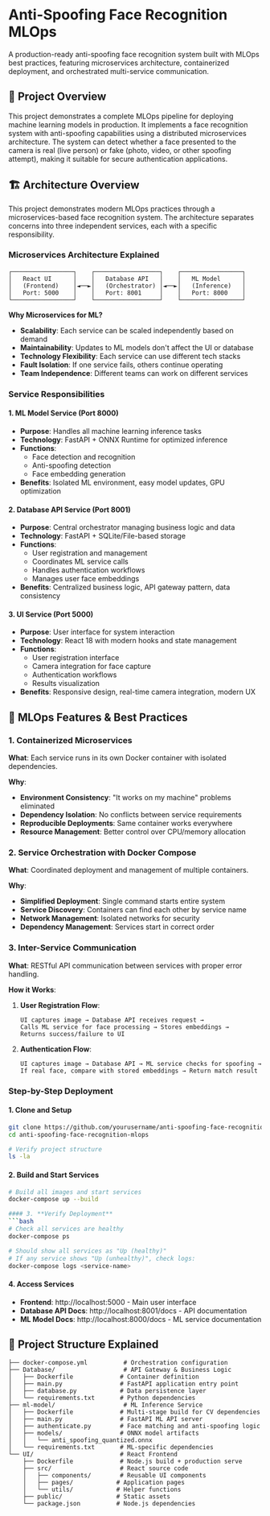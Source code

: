 # Anti-Spoofing Face Recognition MLOps

A production-ready anti-spoofing face recognition system built with MLOps best practices, featuring microservices architecture, containerized deployment, and orchestrated multi-service communication.

## 🎯 Project Overview

This project demonstrates a complete MLOps pipeline for deploying machine learning models in production. It implements a face recognition system with anti-spoofing capabilities using a distributed microservices architecture. The system can detect whether a face presented to the camera is real (live person) or fake (photo, video, or other spoofing attempt), making it suitable for secure authentication applications.

## 🏗️ Architecture Overview

This project demonstrates modern MLOps practices through a microservices-based face recognition system. The architecture separates concerns into three independent services, each with a specific responsibility.

### Microservices Architecture Explained

```
┌─────────────────┐    ┌──────────────────┐    ┌─────────────────┐
│   React UI      │    │   Database API   │    │   ML Model      │
│   (Frontend)    │◄──►│   (Orchestrator) │◄──►│   (Inference)   │
│   Port: 5000    │    │   Port: 8001     │    │   Port: 8000    │
└─────────────────┘    └──────────────────┘    └─────────────────┘
```

**Why Microservices for ML?**
- **Scalability**: Each service can be scaled independently based on demand
- **Maintainability**: Updates to ML models don't affect the UI or database
- **Technology Flexibility**: Each service can use different tech stacks
- **Fault Isolation**: If one service fails, others continue operating
- **Team Independence**: Different teams can work on different services

### Service Responsibilities

#### 1. **ML Model Service (Port 8000)**
- **Purpose**: Handles all machine learning inference tasks
- **Technology**: FastAPI + ONNX Runtime for optimized inference
- **Functions**: 
  - Face detection and recognition
  - Anti-spoofing detection
  - Face embedding generation
- **Benefits**: Isolated ML environment, easy model updates, GPU optimization

#### 2. **Database API Service (Port 8001)**
- **Purpose**: Central orchestrator managing business logic and data
- **Technology**: FastAPI + SQLite/File-based storage
- **Functions**:
  - User registration and management
  - Coordinates ML service calls
  - Handles authentication workflows
  - Manages user face embeddings
- **Benefits**: Centralized business logic, API gateway pattern, data consistency

#### 3. **UI Service (Port 5000)**
- **Purpose**: User interface for system interaction
- **Technology**: React 18 with modern hooks and state management
- **Functions**:
  - User registration interface
  - Camera integration for face capture
  - Authentication workflows
  - Results visualization
- **Benefits**: Responsive design, real-time camera integration, modern UX

## 🚀 MLOps Features & Best Practices

### 1. **Containerized Microservices**

**What**: Each service runs in its own Docker container with isolated dependencies.

**Why**: 
- **Environment Consistency**: "It works on my machine" problems eliminated
- **Dependency Isolation**: No conflicts between service requirements
- **Reproducible Deployments**: Same container works everywhere
- **Resource Management**: Better control over CPU/memory allocation

### 2. **Service Orchestration with Docker Compose**

**What**: Coordinated deployment and management of multiple containers.

**Why**:
- **Simplified Deployment**: Single command starts entire system
- **Service Discovery**: Containers can find each other by service name
- **Network Management**: Isolated networks for security
- **Dependency Management**: Services start in correct order

### 3. **Inter-Service Communication**

**What**: RESTful API communication between services with proper error handling.

**How it Works**:
1. **User Registration Flow**:
   ```
   UI captures image → Database API receives request → 
   Calls ML service for face processing → Stores embeddings → 
   Returns success/failure to UI
   ```

2. **Authentication Flow**:
   ```
   UI captures image → Database API → ML service checks for spoofing → 
   If real face, compare with stored embeddings → Return match result
   ```

### Step-by-Step Deployment

#### 1. **Clone and Setup**
```bash
git clone https://github.com/yourusername/anti-spoofing-face-recognition-mlops.git
cd anti-spoofing-face-recognition-mlops

# Verify project structure
ls -la
```

#### 2. **Build and Start Services**
```bash
# Build all images and start services
docker-compose up --build

#### 3. **Verify Deployment**
```bash
# Check all services are healthy
docker-compose ps

# Should show all services as "Up (healthy)"
# If any service shows "Up (unhealthy)", check logs:
docker-compose logs <service-name>
```

#### 4. **Access Services**
- **Frontend**: http://localhost:5000 - Main user interface
- **Database API Docs**: http://localhost:8001/docs - API documentation  
- **ML Model Docs**: http://localhost:8000/docs - ML service documentation


## 📁 Project Structure Explained

```
├── docker-compose.yml          # Orchestration configuration
├── Database/                   # API Gateway & Business Logic
│   ├── Dockerfile             # Container definition
│   ├── main.py                # FastAPI application entry point
│   ├── database.py            # Data persistence layer
│   └── requirements.txt       # Python dependencies
├── ml-model/                   # ML Inference Service
│   ├── Dockerfile             # Multi-stage build for CV dependencies
│   ├── main.py                # FastAPI ML API server
│   ├── authenticate.py        # Face matching and anti-spoofing logic
│   ├── models/                # ONNX model artifacts
│   │   └── anti_spoofing_quantized.onnx
│   └── requirements.txt       # ML-specific dependencies
└── UI/                        # React Frontend
    ├── Dockerfile             # Node.js build + production serve
    ├── src/                   # React source code
    │   ├── components/        # Reusable UI components
    │   ├── pages/            # Application pages
    │   └── utils/            # Helper functions
    ├── public/               # Static assets
    └── package.json          # Node.js dependencies
```